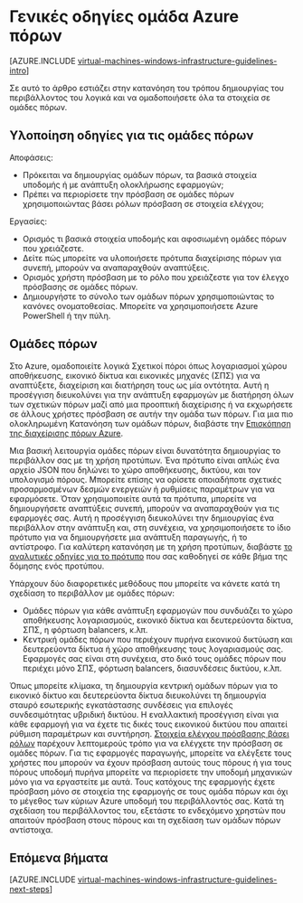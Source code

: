 <properties
    pageTitle="Οδηγίες για ομάδες πόρων | Microsoft Azure"
    description="Μάθετε περισσότερα σχετικά με τις βασικές σχεδίαση και υλοποίηση κατευθυντήριες γραμμές για την ανάπτυξη ομάδων πόρων σε υπηρεσίες υποδομής Azure."
    documentationCenter=""
    services="virtual-machines-windows"
    authors="iainfoulds"
    manager="timlt"
    editor=""
    tags="azure-resource-manager"/>

<tags
    ms.service="virtual-machines-windows"
    ms.workload="infrastructure-services"
    ms.tgt_pltfrm="vm-windows"
    ms.devlang="na"
    ms.topic="article"
    ms.date="09/08/2016"
    ms.author="iainfou"/>

# <a name="azure-resource-group-guidelines"></a>Γενικές οδηγίες ομάδα Azure πόρων

[AZURE.INCLUDE [virtual-machines-windows-infrastructure-guidelines-intro](../../includes/virtual-machines-windows-infrastructure-guidelines-intro.md)] 

Σε αυτό το άρθρο εστιάζει στην κατανόηση του τρόπου δημιουργίας του περιβάλλοντος του λογικά και να ομαδοποιήσετε όλα τα στοιχεία σε ομάδες πόρων.


## <a name="implementation-guidelines-for-resource-groups"></a>Υλοποίηση οδηγίες για τις ομάδες πόρων

Αποφάσεις:

- Πρόκειται να δημιουργίας ομάδων πόρων, τα βασικά στοιχεία υποδομής ή με ανάπτυξη ολοκλήρωσης εφαρμογών;
- Πρέπει να περιορίσετε την πρόσβαση σε ομάδες πόρων χρησιμοποιώντας βάσει ρόλων πρόσβαση σε στοιχεία ελέγχου;

Εργασίες:

- Ορισμός τι βασικά στοιχεία υποδομής και αφοσιωμένη ομάδες πόρων που χρειάζεστε.
- Δείτε πώς μπορείτε να υλοποιήσετε πρότυπα διαχείρισης πόρων για συνεπή, μπορούν να αναπαραχθούν αναπτύξεις.
- Ορισμός χρήστη πρόσβαση με το ρόλο που χρειάζεστε για τον έλεγχο πρόσβασης σε ομάδες πόρων.
- Δημιουργήστε το σύνολο των ομάδων πόρων χρησιμοποιώντας το κανόνες ονοματοθεσίας. Μπορείτε να χρησιμοποιήσετε Azure PowerShell ή την πύλη.


## <a name="resource-groups"></a>Ομάδες πόρων

Στο Azure, ομαδοποιείτε λογικά Σχετικοί πόροι όπως λογαριασμοί χώρου αποθήκευσης, εικονικό δίκτυα και εικονικές μηχανές (ΣΠΣ) για να αναπτύξετε, διαχείριση και διατήρηση τους ως μία οντότητα. Αυτή η προσέγγιση διευκολύνει για την ανάπτυξη εφαρμογών με διατήρηση όλων των σχετικών πόρων μαζί από μια προοπτική διαχείρισης ή να εκχωρήσετε σε άλλους χρήστες πρόσβαση σε αυτήν την ομάδα των πόρων. Για μια πιο ολοκληρωμένη Κατανόηση των ομάδων πόρων, διαβάστε την [Επισκόπηση της διαχείρισης πόρων Azure](../azure-resource-manager/resource-group-overview.md).

Μια βασική λειτουργία ομάδες πόρων είναι δυνατότητα δημιουργίας το περιβάλλον σας με τη χρήση προτύπων. Ένα πρότυπο είναι απλώς ένα αρχείο JSON που δηλώνει το χώρο αποθήκευσης, δικτύου, και τον υπολογισμό πόρους. Μπορείτε επίσης να ορίσετε οποιαδήποτε σχετικές προσαρμοσμένων δεσμών ενεργειών ή ρυθμίσεις παραμέτρων για να εφαρμόσετε. Όταν χρησιμοποιείτε αυτά τα πρότυπα, μπορείτε να δημιουργήσετε αναπτύξεις συνεπή, μπορούν να αναπαραχθούν για τις εφαρμογές σας. Αυτή η προσέγγιση διευκολύνει την δημιουργίας ένα περιβάλλον στην ανάπτυξη και, στη συνέχεια, να χρησιμοποιήσετε το ίδιο πρότυπο για να δημιουργήσετε μια ανάπτυξη παραγωγής, ή το αντίστροφο. Για καλύτερη κατανόηση με τη χρήση προτύπων, διαβάστε [το αναλυτικές οδηγίες για το πρότυπο](../resource-manager-template-walkthrough.md) που σας καθοδηγεί σε κάθε βήμα της δόμησης ενός προτύπου.

Υπάρχουν δύο διαφορετικές μεθόδους που μπορείτε να κάνετε κατά τη σχεδίαση το περιβάλλον με ομάδες πόρων:

- Ομάδες πόρων για κάθε ανάπτυξη εφαρμογών που συνδυάζει το χώρο αποθήκευσης λογαριασμούς, εικονικό δίκτυα και δευτερεύοντα δίκτυα, ΣΠΣ, η φόρτωση balancers, κ.λπ.
- Κεντρική ομάδες πόρων που περιέχουν πυρήνα εικονικού δικτύωση και δευτερεύοντα δίκτυα ή χώρο αποθήκευσης τους λογαριασμούς σας. Εφαρμογές σας είναι στη συνέχεια, στο δικό τους ομάδες πόρων που περιέχει μόνο ΣΠΣ, φόρτωση balancers, διασυνδέσεις δικτύου, κ.λπ.

Όπως μπορείτε κλίμακα, τη δημιουργία κεντρική ομάδων πόρων για το εικονικό δίκτυο και δευτερεύοντα δίκτυα διευκολύνει τη δημιουργία σταυρό εσωτερικής εγκατάστασης συνδέσεις για επιλογές συνδεσιμότητας υβριδική δικτύου. Η εναλλακτική προσέγγιση είναι για κάθε εφαρμογή για να έχετε τις δικές τους εικονικού δικτύου που απαιτεί ρύθμιση παραμέτρων και συντήρηση.  [Στοιχεία ελέγχου πρόσβασης βάσει ρόλων](../active-directory/role-based-access-control-what-is.md) παρέχουν λεπτομερούς τρόπο για να ελέγχετε την πρόσβαση σε ομάδες πόρων. Για τις εφαρμογές παραγωγής, μπορείτε να ελέγξετε τους χρήστες που μπορούν να έχουν πρόσβαση αυτούς τους πόρους ή για τους πόρους υποδομή πυρήνα μπορείτε να περιορίσετε την υποδομή μηχανικών μόνο για να εργαστείτε με αυτά. Τους κατόχους της εφαρμογής έχετε πρόσβαση μόνο σε στοιχεία της εφαρμογής σε τους ομάδα πόρων και όχι το μέγεθος των κύριων Azure υποδομή του περιβάλλοντός σας. Κατά τη σχεδίαση του περιβάλλοντος του, εξετάστε το ενδεχόμενο χρηστών που απαιτούν πρόσβαση στους πόρους και τη σχεδίαση των ομάδων πόρων αντίστοιχα. 


## <a name="next-steps"></a>Επόμενα βήματα

[AZURE.INCLUDE [virtual-machines-windows-infrastructure-guidelines-next-steps](../../includes/virtual-machines-windows-infrastructure-guidelines-next-steps.md)] 